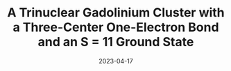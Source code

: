 ---
title: "A Trinuclear Gadolinium Cluster with a Three-Center One-Electron Bond and an S = 11 Ground State"
collection: publications
date: 2023-04-17
venue: 'Journal of the American Chemical Society'
paperurl: 'https://doi.org/10.1021/jacs.3c00182'
citation: 'K. R. McClain, H. Kwon, K. Chakarawet, R. Nabi, J. G. C. Kragskow, N. F. Chilton, R. D. Britt, J. R. Long and B. G. Harvey, J. Am. Chem. Soc.'
---